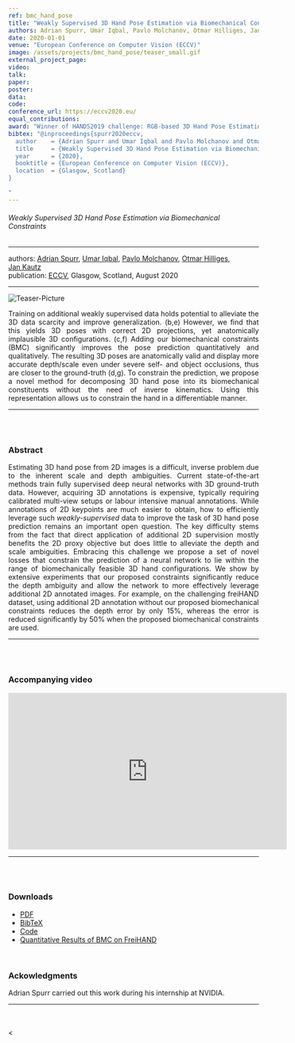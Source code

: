 ```yaml
---
ref: bmc_hand_pose
title: "Weakly Supervised 3D Hand Pose Estimation via Biomechanical Constraints"
authors: Adrian Spurr, Umar Iqbal, Pavlo Molchanov, Otmar Hilliges, Jan Kautz
date: 2020-01-01
venue: "European Conference on Computer Vision (ECCV)"
image: /assets/projects/bmc_hand_pose/teaser_small.gif
external_project_page: 
video: 
talk: 
paper: 
poster: 
data: 
code: 
conference_url: https://eccv2020.eu/
equal_contributions: 
award: "Winner of HANDS2019 challenge: RGB-based 3D Hand Pose Estimation while Interacting with Objects"
bibtex: "@inproceedings{spurr2020eccv,
  author    = {Adrian Spurr and Umar Iqbal and Pavlo Molchanov and Otmar Hilliges and Jan Kautz},
  title     = {Weakly Supervised 3D Hand Pose Estimation via Biomechanical Constraints},
  year      = {2020},
  booktitle = {European Conference on Computer Vision (ECCV)},
  location  = {Glasgow, Scotland}
}

"
---
```


<h6>Weakly Supervised 3D Hand Pose Estimation via Biomechanical Constraints</h6>
<hr/>

<div class="fullcol">
    <div class="teaser-info-projectpage">
            <span class="normalcap">authors:</span>
            <span class="authorcap">
                <nobr><a href="/people/spurra/" title="Adrian Spurr">Adrian Spurr</a>, </nobr>
                <nobr><a href="http://www.umariqbal.info" title="Umar Iqbal">Umar Iqbal</a>, </nobr>
                <nobr><a href="https://research.nvidia.com/person/pavlo-molchanov" title="Pavlo Molchanov">Pavlo Molchanov</a>, </nobr>
                <nobr><a href="/people/hilliges/" title="Otmar Hilliges">Otmar Hilliges</a>, </nobr>
                <nobr><a href="http://www.jankautz.com" title="Jan Kautz">Jan Kautz</a> </nobr>
            </span>
            <br/>
            <span class="normalcap"><nobr>publication: </nobr></span>
            <span class="authorcap">
                <a class="a-text-ext" href="https://eccv2020.eu" title="ECCV">ECCV</a>, Glasgow, Scotland, August 2020
            </span>
        <hr />
    </div>
</div>

<div class="fullcol">
    <img class="fullcol" src="<?php ait_root_dir();?>projects/2020/bmc_hand_pose/teaser.png" alt="Teaser-Picture" />
    <div class="fullcol">
        <p align="justify">
            <span class="figurecap">
                Training on additional weakly supervised data holds potential to alleviate the 3D data scarcity and improve generalization. (b,e) However, we find that this yields 3D poses with correct 2D projections, yet anatomically implausible 3D configurations. (c,f) Adding our biomechanical constraints (BMC) significantly improves the pose prediction quantitatively and qualitatively. The resulting 3D poses are anatomically valid and display more accurate depth/scale even under severe self- and object occlusions, thus are closer to the ground-truth (d,g). To constrain the prediction, we propose a novel method for decomposing 3D hand pose into its biomechanical constituents without the need of inverse kinematics. Using this representation allows us to constrain the hand in a differentiable manner.
           </span>
        </p>
        <hr />
        <br/>
        <br/>
    </div>
</div>

<div class="fullcol">
    <h3>Abstract</h3>
    <p align="justify">
Estimating 3D hand pose from 2D images is a difficult, inverse problem due to the inherent scale and depth ambiguities. Current state-of-the-art methods train fully supervised deep neural networks with 3D ground-truth data. 
However, acquiring 3D annotations is expensive, typically requiring calibrated multi-view setups or labour intensive manual annotations.
While annotations of 2D keypoints are much easier to obtain, how to efficiently leverage such <i>weakly-supervised</i> data to improve the task of 3D hand pose prediction remains an important open question. 
The key difficulty stems from the fact that direct application of additional 2D supervision mostly benefits the 2D proxy objective but does little to alleviate the depth and scale ambiguities. 
Embracing this challenge we propose a set of novel losses that constrain the prediction of a neural network to lie within the range of biomechanically feasible 3D hand configurations. 
We show by extensive experiments that our proposed constraints significantly reduce the depth ambiguity and allow the network to more effectively leverage additional 2D annotated images.
For example, on the challenging freiHAND dataset, using additional 2D annotation without our proposed biomechanical constraints reduces the depth error by only 15%, whereas the error is reduced significantly by 50% when the proposed biomechanical constraints are used. 
    </p>
    <hr />
    <br/>
    <br/>
</div>

<div class="fullcol">
<h3>Accompanying video</h3>
    <div class="video">
      <iframe width="560" height="315" src="https://www.youtube.com/embed/LAcAYMc5cVs" frameborder="0" allow="accelerometer; autoplay; encrypted-media; gyroscope; picture-in-picture" allowfullscreen></iframe>
    </p>
    <hr />
    <br/>
    <br/>
</div>




<div class="fullcol">
 <h3>Downloads</h3>
    <ul class="linklist">
        <li class="a-pdf"><a title="PDF" href="https://arxiv.org/pdf/2003.09282.pdf">PDF</a></li>
        <li class="a-bib"><a title="BibTex" href="<?php ait_root_dir();?>projects/2020/bmc_hand_pose/bmc_hand_pose.bib">BibTeX</a></li>
        <li class="a-cod"><a title="Code" href="https://github.com/spurra/bmc_hand_pose">Code</a></li>
        <li class="a-cod"><a title="Quantitative Results" href="<?php ait_root_dir();?>projects/2020/bmc_hand_pose/quant_results_fh_bmc.txt">Quantitative Results of BMC on FreiHAND</a>
    </ul>
    <br/>
</div>
</ul>


<div class="fullcol">
    <h3>Ackowledgments</h3>
    <p align="justify">
    Adrian Spurr carried out this work during his internship at NVIDIA.
    </p>
    <hr />
    <br/>
    <br/>
<